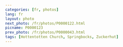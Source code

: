 ```yaml
---
categories: [fr, photos]
lang: fr
layout: photo
next_photo: /fr/photos/P0000122.html
picname: P0000123
prev_photo: /fr/photos/P0000043.html
tags: [Hottentotten Church, Springbocks, Zuckerhut]
---
```

